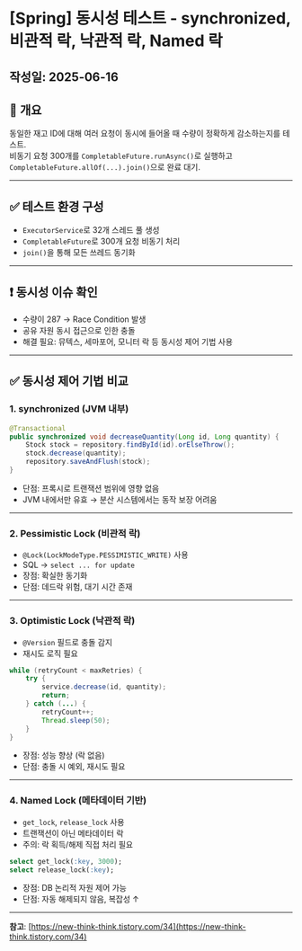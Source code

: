 # [Spring] 동시성 테스트 - synchronized, 비관적 락, 낙관적 락, Named 락

**작성일**: 2025-06-16  
---

## 📌 개요

동일한 재고 ID에 대해 여러 요청이 동시에 들어올 때 수량이 정확하게 감소하는지를 테스트.  
비동기 요청 300개를 `CompletableFuture.runAsync()`로 실행하고 `CompletableFuture.allOf(...).join()`으로 완료 대기.

---

## ✅ 테스트 환경 구성

- `ExecutorService`로 32개 스레드 풀 생성
- `CompletableFuture`로 300개 요청 비동기 처리
- `join()`을 통해 모든 쓰레드 동기화

---

## ❗ 동시성 이슈 확인

- 수량이 287 → Race Condition 발생
- 공유 자원 동시 접근으로 인한 충돌
- 해결 필요: 뮤텍스, 세마포어, 모니터 락 등 동시성 제어 기법 사용

---

## ✅ 동시성 제어 기법 비교

### 1. synchronized (JVM 내부)

```java
@Transactional
public synchronized void decreaseQuantity(Long id, Long quantity) {
    Stock stock = repository.findById(id).orElseThrow();
    stock.decrease(quantity);
    repository.saveAndFlush(stock);
}
```

- 단점: 프록시로 트랜잭션 범위에 영향 없음
- JVM 내에서만 유효 → 분산 시스템에서는 동작 보장 어려움

---

### 2. Pessimistic Lock (비관적 락)

- `@Lock(LockModeType.PESSIMISTIC_WRITE)` 사용
- SQL → `select ... for update`
- 장점: 확실한 동기화
- 단점: 데드락 위험, 대기 시간 존재

---

### 3. Optimistic Lock (낙관적 락)

- `@Version` 필드로 충돌 감지
- 재시도 로직 필요

```java
while (retryCount < maxRetries) {
    try {
        service.decrease(id, quantity);
        return;
    } catch (...) {
        retryCount++;
        Thread.sleep(50);
    }
}
```

- 장점: 성능 향상 (락 없음)
- 단점: 충돌 시 예외, 재시도 필요

---

### 4. Named Lock (메타데이터 기반)

- `get_lock`, `release_lock` 사용
- 트랜잭션이 아닌 메타데이터 락
- 주의: 락 획득/해제 직접 처리 필요

```sql
select get_lock(:key, 3000);
select release_lock(:key);
```

- 장점: DB 논리적 자원 제어 가능
- 단점: 자동 해제되지 않음, 복잡성 ↑

---

**참고**: [https://new-think-think.tistory.com/34](https://new-think-think.tistory.com/34)
